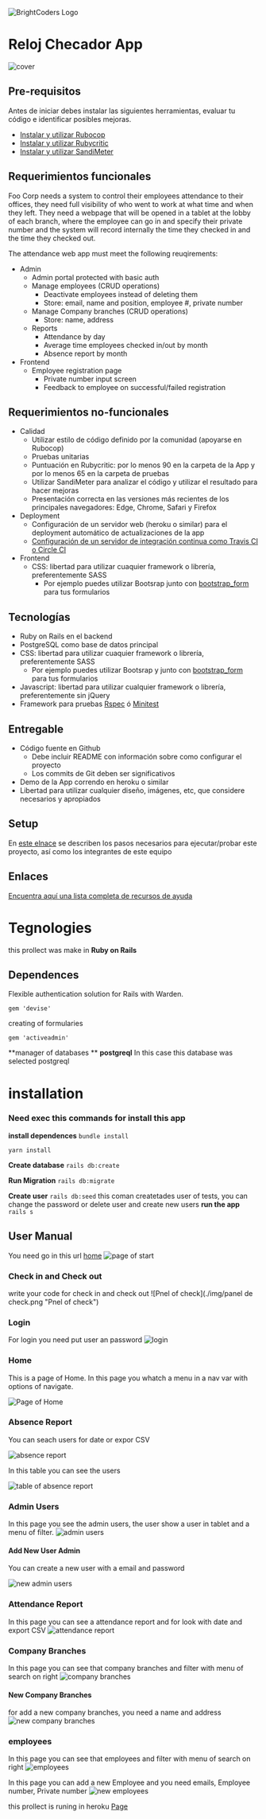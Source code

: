 ![BrightCoders Logo](img/logo-bc.png)

# Reloj Checador App

![cover](img/cover.jpg)

## Pre-requisitos

Antes de iniciar debes instalar las siguientes herramientas, evaluar tu código e identificar posibles mejoras.

- [Instalar y utilizar Rubocop](https://github.com/bright-coders/commons/tree/master/topics/rubocop)
- [Instalar y utilizar Rubycritic](https://github.com/bright-coders/commons/tree/master/topics/rubycritic)
- [Instalar y utilizar SandiMeter](https://github.com/makaroni4/sandi_meter)

## Requerimientos funcionales

Foo Corp needs a system to control their employees attendance to their offices, they need full visibility of who went to work at what time and when they left. They need a webpage that will be opened in a tablet at the lobby of each branch, where the employee can go in and specify their private number and the system will record internally the time they checked in and the time they checked out.

The attendance web app must meet the following reuqirements:

- Admin
  - Admin portal protected with basic auth
  - Manage employees (CRUD operations)
    - Deactivate employees instead of deleting them
    - Store: email, name and position, employee #, private number
  - Manage Company branches (CRUD operations)
    - Store: name, address
  - Reports
    - Attendance by day
    - Average time employees checked in/out by month
    - Absence report by month
- Frontend
  - Employee registration page
    - Private number input screen
    - Feedback to employee on successful/failed registration

## Requerimientos no-funcionales
- Calidad
  - Utilizar estilo de código definido por la comunidad (apoyarse en Rubocop)
  - Pruebas unitarias
  - Puntuación en Rubycritic: por lo menos 90 en la carpeta de la App y por lo menos 65 en la carpeta de pruebas
  - Utilizar SandiMeter para analizar el código y utilizar el resultado para hacer mejoras
  - Presentación correcta en las versiones más recientes de los principales navegadores: Edge, Chrome, Safari y Firefox
- Deployment
  - Configuración de un servidor web (heroku o similar) para el deployment automático de actualizaciones de la app
  - [Configuración de un servidor de integración continua como Travis CI o Circle CI](https://circleci.com/features/ruby/)
- Frontend
  - CSS: libertad para utilizar cuaquier framework o librería, preferentemente SASS
    - Por ejemplo puedes utilizar Bootsrap junto con [bootstrap_form](https://github.com/bootstrap-ruby/bootstrap_form) para tus formularios

## Tecnologías
- Ruby on Rails en el backend
- PostgreSQL como base de datos principal
- CSS: libertad para utilizar cuaquier framework o librería, preferentemente SASS
  - Por ejemplo puedes utilizar Bootsrap y junto con [bootstrap_form](https://github.com/bootstrap-ruby/bootstrap_form) para tus formularios
- Javascript: libertad para utilizar cualquier framework o librería, preferentemente sin jQuery
- Framework para pruebas [Rspec](https://rspec.info/) ó [Minitest](https://github.com/seattlerb/minitest)

## Entregable
- Código fuente en Github 
  - Debe incluir README con información sobre como configurar el proyecto
  - Los commits de Git deben ser significativos
- Demo de la App correndo en heroku o similar
- Libertad para utilizar cualquier diseño, imágenes, etc, que considere necesarios y apropiados

## Setup
En [este elnace](setup/README.md) se describen los pasos necesarios para ejecutar/probar este proyecto, así como los integrantes de este equipo

## Enlaces
[Encuentra aquí una lista completa de recursos de ayuda](https://github.com/bright-coders/commons/tree/master/topics/resources)


# Tegnologies 
this prollect was make in **Ruby on Rails**
## Dependences

Flexible authentication solution for Rails with Warden.

`gem 'devise'`

creating of formularies 

`gem 'activeadmin'`

**manager of databases **
**postgreql**
In this case this database was selected postgreql 
# installation
### **Need exec this commands for install this app**

**install dependences**
`bundle install`

`yarn install`

**Create database**
`rails db:create`

**Run Migration**
`rails db:migrate`

**Create user**
`rails db:seed`
this coman createtades user  of tests, you can change the password or delete user and create new users
**run the  app**
`rails s`

## User Manual
You need go in this url [home](127.0.0.1:3000 "home")
![page of start](./img/inicio.png "page of start")

### Check in and Check out
write your code  for check in and check out 
![Pnel of check](./img/panel de check.png "Pnel of check")

### Login
For login  you need put user an password
![login](./img/login.png "login")

### Home
This is  a page of Home. In this page you whatch a menu in a nav var  with  options of navigate.

![Page of Home](./img/home.png "Page of Home")

### Absence Report
You can seach users for date or expor CSV

![absence report](./img/absence_report.png "seach absence report")

In this table you can see  the users

![table of absence report](./img/table_absence_report.png "table of absence report")

### Admin Users
In this page you see the admin users, the user show a  user in tablet and a menu of filter.
![admin users](./img/admin_users.png "admin users")
####  Add New User Admin
You can create a new  user with a email and password

![new admin users](./img/new_admin_users.png "new admin users")

###  Attendance Report
In this page you can see a attendance report and  for look with date and export CSV
![attendance report](./img/attendance_report.png "attendance report")

### Company Branches
In this page you can see that company branches and filter with menu of  search on right
![company branches](./img/company_branches.png "company branches")
#### New Company Branches
for add a new company branches,  you need a name and address
![new company branches](./img/new_company_branches.png "new company branches")

### employees
In this page you can see that employees and filter with menu of  search on right
![employees](./img/employees.png "employees")

In this page you can add a new Employee and you need emails, Employee number, Private number
![new employees](./img/new_employees.png "new employees")


this prollect is runing in heroku [Page](http://heroku  "Page")